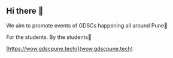 ## Hi there 👋

We aim to promote events of GDSCs happening all around Pune💯

For the students. By the students🤝

[https://wow.gdscpune.tech/](wow.gdscpune.tech)
